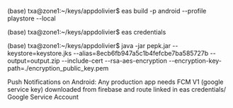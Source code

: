 

(base) txa@zone1:~/keys/appdolivier$ eas build -p android --profile playstore --local

(base) txa@zone1:~/keys/appdolivier$ eas credentials

(base) txa@zone1:~/keys/appdolivier$ java -jar pepk.jar --keystore=keystore.jks --alias=8ecb6fb947a5c1b4fefcbe7ba585727b --output=output.zip --include-cert --rsa-aes-encryption --encryption-key-path=./encryption_public_key.pem

Push Notifications on Android: Any production app needs FCM V1 (google service key) downloaded from firebase and route linked in eas credentials/ Google Service Account